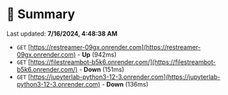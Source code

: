 # 📖 Summary
Last updated: **7/16/2024, 4:48:38 AM**

- `GET` [https://restreamer-09gx.onrender.com](https://restreamer-09gx.onrender.com) - **Up** (942ms)
- `GET` [https://filestreambot-b5k6.onrender.com/](https://filestreambot-b5k6.onrender.com/) - **Down** (151ms)
- `GET` [https://jupyterlab-python3-12-3.onrender.com](https://jupyterlab-python3-12-3.onrender.com) - **Down** (136ms)
